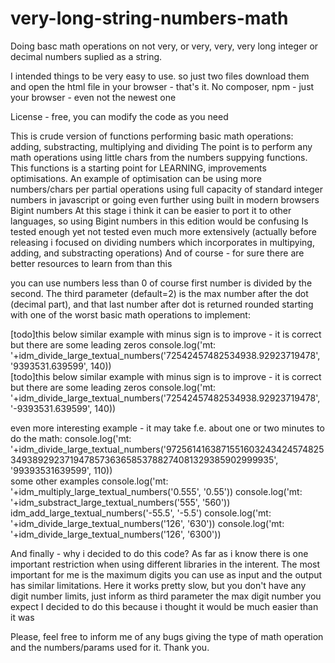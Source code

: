 # very-long-string-numbers-math
Doing basc math operations on not very, or very, very, very long integer or decimal numbers suplied as a string.

I intended things to be very easy to use. so just two files download them and open the html file in your browser - that's it. No composer, npm - just your browser - even not the newest one 

   License - free, you can modify the code as you need
  
   This is crude version of functions performing basic math operations: adding, substracting, multiplying and dividing
   The point is to perform any math operations using little chars from the numbers suppying functions.
   This functions is a starting point for LEARNING, improvements optimisations.
   An example of optimisation can be using more numbers/chars per partial operations using 
   full capacity of standard integer numbers in javascript or going even further using built in modern browsers Bigint numbers 
   At this stage i think it can be easier to port it to other languages, so using Bigint numbers in this edition would be confusing 
   Is tested enough yet not tested even much more extensively (actually before releasing i focused on dividing numbers which incorporates in multipying, adding, and substracting operations)
   And of course - for sure there are better resources to learn from than this 
  
   you can use numbers less than 0
   of course first number is divided by the second. The third parameter (default=2) is the max number after the dot (decimal part), and that last number after dot is returned rounded
   starting with one of the worst basic math operations to implement:
  <script>


  alert(idm_divide_large_textual_numbers('86379.3847', '39599', 12))
  
  </script>
  
  [todo]this below similar example with minus sign is to improve - it is correct but there are some leading zeros
  console.log('mt: '+idm_divide_large_textual_numbers('72542457482534938.92923719478', '9393531.639599', 140))  
  [todo]this below similar example with minus sign is to improve - it is correct but there are some leading zeros
  console.log('mt: '+idm_divide_large_textual_numbers('72542457482534938.92923719478', '-9393531.639599', 140))  
  
   even more interesting example - it may take f.e. about one or two minutes to do the math:
  console.log('mt: '+idm_divide_large_textual_numbers('972561416387155160324342457482534938929237194785736365853788274081329385902999935', '99393531639599', 110))  
   some other examples
  console.log('mt: '+idm_multiply_large_textual_numbers('0.555', '0.55'))
  console.log('mt: '+idm_substract_large_textual_numbers('555', '560'))
  idm_add_large_textual_numbers('-55.5', '-5.5')
  console.log('mt: '+idm_divide_large_textual_numbers('126', '630'))
  console.log('mt: '+idm_divide_large_textual_numbers('126', '6300'))
  
   And finally - why i decided to do this code? As far as i know there is one important restriction when using
   different libraries in the interent. The most important for me is the maximum digits you can use as input and the output has similar limitations.
   Here it works pretty slow, but you don't have any digit number limits, just inform as third parameter the max digit number you expect
   I decided to do this because i thought it would be much easier than it was
  
   Please, feel free to inform me of any bugs giving the type of math operation and the numbers/params used for it. 
   Thank you. 
  
